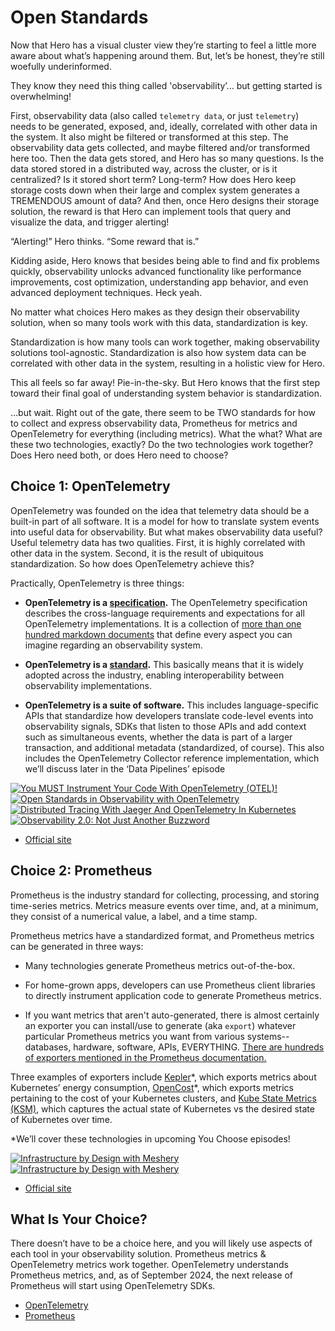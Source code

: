 # Open Standards

Now that Hero has a visual cluster view they’re starting to feel a little more aware about what’s happening around them. But, let’s be honest, they’re still woefully underinformed. 

They know they need this thing called 'observability’... but getting started is overwhelming!

First, observability data (also called `telemetry data`, or just `telemetry`) needs to be generated, exposed, and, ideally, correlated with other data in the system. It also might be filtered or transformed at this step. The observability data gets collected, and maybe filtered and/or transformed here too. Then the data gets stored, and Hero has so many questions. Is the data stored stored in a distributed way, across the cluster, or is it centralized? Is it stored short term? Long-term? How does Hero keep storage costs down when their large and complex system generates a TREMENDOUS amount of data? And then, once Hero designs their storage solution, the reward is that Hero can implement tools that query and visualize the data, and trigger alerting! 

“Alerting!” Hero thinks. “Some reward that is.”

Kidding aside, Hero knows that besides being able to find and fix problems quickly, observability unlocks advanced functionality like performance improvements, cost optimization, understanding app behavior, and even advanced deployment techniques. Heck yeah.

No matter what choices Hero makes as they design their observability solution, when so many tools work with this data, standardization is key. 

Standardization is how many tools can work together, making observability solutions tool-agnostic. Standardization is also how system data can be correlated with other data in the system, resulting in a holistic view for Hero. 

This all feels so far away! Pie-in-the-sky. But Hero knows that the first step toward their final goal of understanding system behavior is standardization.

…but wait. Right out of the gate, there seem to be TWO standards for how to collect and express observability data, Prometheus for metrics and OpenTelemetry for everything (including metrics). What the what? What are these two technologies, exactly? Do the two technologies work together? Does Hero need both, or does Hero need to choose?

## Choice 1: OpenTelemetry

OpenTelemetry was founded on the idea that telemetry data should be a built-in part of all software. It is a model for how to translate system events into useful data for observability. But what makes observability data useful? Useful telemetry data has two qualities. First, it is highly correlated with other data in the system. Second, it is the result of ubiquitous standardization. So how does OpenTelemetry achieve this?

Practically, OpenTelemetry is three things:

* **OpenTelemetry is a [specification](https://github.com/open-telemetry/opentelemetry-specification).** The OpenTelemetry specification describes the cross-language requirements and expectations for all OpenTelemetry implementations. It is a collection of [more than one hundred markdown documents](https://github.com/open-telemetry/opentelemetry-specification/blob/main/specification/README.md) that define every aspect you can imagine regarding an observability system.

* **OpenTelemetry is a [standard](https://en.wikipedia.org/wiki/Software_standard).** This basically means that it is widely adopted across the industry, enabling interoperability between observability implementations. 

* **OpenTelemetry is a suite of software.** This includes language-specific APIs that standardize how developers translate code-level events into observability signals, SDKs that listen to those APIs and add context such as simultaneous events, whether the data is part of a larger transaction, and additional metadata (standardized, of course). This also includes the OpenTelemetry Collector reference implementation, which we’ll discuss later in the ‘Data Pipelines’ episode


[![You MUST Instrument Your Code With OpenTelemetry (OTEL)!](https://img.youtube.com/vi/oe5YYh9mhzw/0.jpg)](https://youtu.be/oe5YYh9mhzw)
[![Open Standards in Observability with OpenTelemetry](https://img.youtube.com/vi/7SccIT9rAuY/0.jpg)](https://youtu.be/7SccIT9rAuY)
[![Distributed Tracing With Jaeger And OpenTelemetry In Kubernetes](https://img.youtube.com/vi/FK0uh-7nDSg/0.jpg)](https://youtu.be/FK0uh-7nDSg)
[![Observability 2.0: Not Just Another Buzzword](https://img.youtube.com/vi/dcVD6sNtAiI/0.jpg)](https://youtu.be/dcVD6sNtAiI)
* [Official site](https://opentelemetry.io)

## Choice 2: Prometheus

Prometheus is the industry standard for collecting, processing, and storing time-series metrics. Metrics measure events over time, and, at a minimum, they consist of a numerical value, a label, and a time stamp.

Prometheus metrics have a standardized format, and Prometheus metrics can be generated in three ways:

* Many technologies generate Prometheus metrics out-of-the-box.

* For home-grown apps, developers can use Prometheus client libraries to directly instrument application code to generate Prometheus metrics.

* If you want metrics that aren't auto-generated, there is almost certainly an exporter you can install/use to generate (aka `export`) whatever particular Prometheus metrics you want from various systems--databases, hardware, software, APIs, EVERYTHING. [There are hundreds of exporters mentioned in the Prometheus documentation.](https://prometheus.io/docs/instrumenting/exporters/)

Three examples of exporters include [Kepler](https://github.com/sustainable-computing-io/kepler)\*, which exports metrics about Kubernetes’ energy consumption, [OpenCost](https://www.opencost.io/)\*, which exports metrics pertaining to the cost of your Kubernetes clusters, and [Kube State Metrics (KSM)](https://github.com/kubernetes/kube-state-metrics), which captures the actual state of Kubernetes vs the desired state of Kubernetes over time.

\*We’ll cover these technologies in upcoming You Choose episodes!

[![Infrastructure by Design with Meshery](https://img.youtube.com/vi/gt085CrPRb8/0.jpg)](https://youtu.be/gt085CrPRb8)
[![Infrastructure by Design with Meshery](https://img.youtube.com/vi/LRXU-cj6CDA/0.jpg)](https://youtu.be/LRXU-cj6CDA)
* [Official site](https://prometheus.io)

## What Is Your Choice?

There doesn’t have to be a choice here, and you will likely use aspects of each tool in your observability solution. Prometheus metrics & OpenTelemetry metrics work together. OpenTelemetry understands Prometheus metrics, and, as of September 2024, the next release of Prometheus will start using OpenTelemetry SDKs.

* [OpenTelemetry](opentelemetry.md)
* [Prometheus](openmetrics.md)
